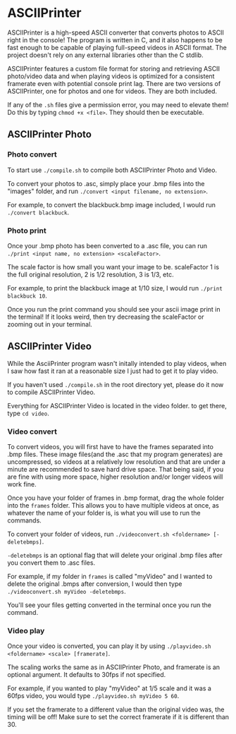 # ASCIIPrinter

ASCIIPrinter is a high-speed ASCII converter that converts photos to ASCII right in the console! The program is written in C, and it also happens to be fast enough to be capable of playing full-speed videos in ASCII format. The project doesn't rely on any external libraries other than the C stdlib.  

ASCIIPrinter features a custom file format for storing and retrieving ASCII photo/video data and when playing videos is optimized for a consistent framerate even with potential console print lag. There are two versions of ASCIIPrinter, one for photos and one for videos. They are both included.

If any of the `.sh` files give a permission error, you may need to elevate them! Do this by typing `chmod +x <file>`. They should then be executable.

## ASCIIPrinter Photo

### Photo convert

To start use `./compile.sh` to compile both ASCIIPrinter Photo and Video.

To convert your photos to .asc, simply place your .bmp files into the "images" folder, and run `./convert <input filename, no extension>`. 

For example, to convert the blackbuck.bmp image included, I would run `./convert blackbuck`. 

### Photo print

Once your .bmp photo has been converted to a .asc file, you can run `./print <input name, no extension> <scaleFactor>`. 

The scale factor is how small you want your image to be. scaleFactor 1 is the full original resolution, 2 is 1/2 resolution, 3 is 1/3, etc.

For example, to print the blackbuck image at 1/10 size, I would run `./print blackbuck 10`.

Once you run the print command you should see your ascii image print in the terminal! If it looks weird, then try decreasing the scaleFactor or zooming out in your terminal.



## ASCIIPrinter Video

While the AsciiPrinter program wasn't initally intended to play videos, when I saw how fast it ran at a reasonable size I just had to get it to play video.

If you haven't used `./compile.sh` in the root directory yet, please do it now to compile ASCIIPrinter Video.

Everything for ASCIIPrinter Video is located in the video folder. to get there, type `cd video`.

### Video convert

To convert videos, you will first have to have the frames separated into .bmp files. These image files(and the .asc that my program generates) are uncompressed, so videos at a relatively low resolution and that are under a minute are recommended to save hard drive space. That being said, if you are fine with using more space, higher resolution and/or longer videos will work fine. 

Once you have your folder of frames in .bmp format, drag the whole folder into the `frames` folder. This allows you to have multiple videos at once, as whatever the name of your folder is, is what you will use to run the commands. 

To convert your folder of videos, run `./videoconvert.sh <foldername> [-deletebmps]`. 

`-deletebmps` is an optional flag that will delete your original .bmp files after you convert them to .asc files. 

For example, if my folder in `frames` is called "myVideo" and I wanted to delete the original .bmps after conversion, I would then type `./videoconvert.sh myVideo -deletebmps`.

You'll see your files getting converted in the terminal once you run the command.

### Video play

Once your video is converted, you can play it by using `./playvideo.sh <foldername> <scale> [framerate]`.

The scaling works the same as in ASCIIPrinter Photo, and framerate is an optional argument. It defaults to 30fps if not specified.

For example, if you wanted to play "myVideo" at 1/5 scale and it was a 60fps video, you would type `./playvideo.sh myVideo 5 60`.

If you set the framerate to a different value than the original video was, the timing will be off! Make sure to set the correct framerate if it is different than 30.
